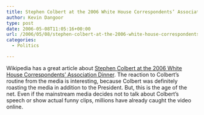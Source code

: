 ```yaml
---
title: Stephen Colbert at the 2006 White House Correspondents’ Association Dinner
author: Kevin Dangoor
type: post
date: 2006-05-08T11:05:16+00:00
url: /2006/05/08/stephen-colbert-at-the-2006-white-house-correspondents-association-dinner/
categories:
  - Politics

---
```

Wikipedia has a great article about [Stephen Colbert at the 2006 White House Correspondents&#8217; Association Dinner][1]. The reaction to Colbert&#8217;s routine from the media is interesting, because Colbert was definitely roasting the media in addition to the President. But, this is the age of the net. Even if the mainstream media decides not to talk about Colbert&#8217;s speech or show actual funny clips, millions have already caught the video online.

 [1]: http://en.wikipedia.org/wiki/Stephen_Colbert_at_the_2006_White_House_Correspondents%27_Association_Dinner